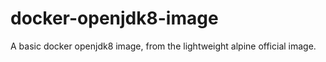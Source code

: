 # docker-openjdk8-image
A basic docker openjdk8 image, from the lightweight alpine official image. 
